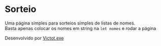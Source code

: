 # Sorteio

Uma página simples para sorteios simples de listas de nomes.  
Basta apenas colocar os nomes em string na `let nomes` e rodar a página

Desenvolvido por [Victot.exe](https://github.com/victot-exe)